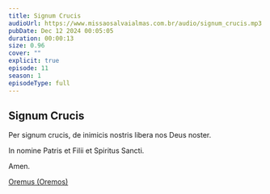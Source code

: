 ```yaml
---
title: Signum Crucis
audioUrl: https://www.missaosalvaialmas.com.br/audio/signum_crucis.mp3
pubDate: Dec 12 2024 00:05:05
duration: 00:00:13
size: 0.96
cover: ""
explicit: true
episode: 11
season: 1
episodeType: full
---
```


## Signum Crucis

Per signum crucis, de inimicis nostris libera nos Deus noster.

In nomine Patris et Filii et Spiritus Sancti.

Amen.

<div class="text-center mt-16">
  <a class="btn btn-accent mt-9" href="/episode/post10">Oremus (Oremos)</a>
</div>